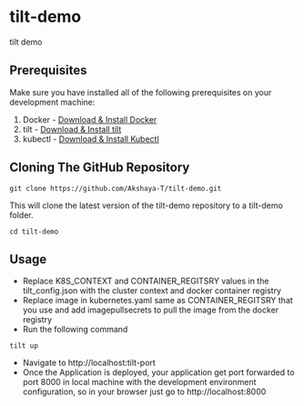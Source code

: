 # tilt-demo
tilt demo


## Prerequisites

Make sure you have installed all of the following prerequisites on your development machine:

1. Docker - [Download & Install Docker ](https://docs.docker.com/engine/install/)
2. tilt - [Download & Install tilt ](https://docs.tilt.dev/install.html)
3. kubectl - [Download & Install Kubectl ](https://kubernetes.io/docs/tasks/tools/) 

## Cloning The GitHub Repository
````
git clone https://github.com/Akshaya-T/tilt-demo.git
````

This will clone the latest version of the tilt-demo repository to a tilt-demo folder.

````
cd tilt-demo
````

## Usage

* Replace K8S_CONTEXT and CONTAINER_REGITSRY values in the tilt_config.json with the cluster context and docker container registry
* Replace image in kubernetes.yaml same as CONTAINER_REGITSRY that you use and add imagepullsecrets to pull the image from the docker registry
* Run the following command 
````
tilt up
````
* Navigate to http://localhost:tilt-port
* Once the Application is deployed, your application get port forwarded to port 8000 in local machine with the development environment configuration, so in your browser just go to http://localhost:8000



